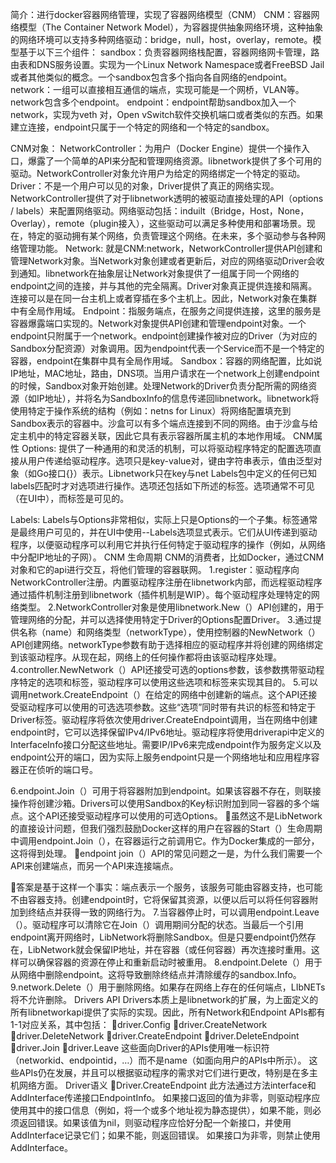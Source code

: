 简介：进行docker容器网络管理，实现了容器网络模型（CNM）
CNM：容器网络模型（The Container Network Model），为容器提供抽象网络环境，这种抽象的网络环境可以支持多种网络驱动：bridge，null，host，overlay，remote。模型基于以下三个组件：
sandbox：负责容器网络栈配置，容器网络网卡管理，路由表和DNS服务设置。实现为一个Linux Network Namespace或者FreeBSD Jail或者其他类似的概念。一个sandbox包含多个指向各自网络的endpoint。
network：一组可以直接相互通信的端点，实现可能是一个网桥，VLAN等。network包含多个endpoint。
endpoint：endpoint帮助sandbox加入一个network，实现为veth 对，Open vSwitch软件交换机端口或者类似的东西。如果建立连接，endpoint只属于一个特定的网络和一个特定的sandbox。

CNM对象：
NetworkController：为用户（Docker Engine）提供一个操作入口，爆露了一个简单的API来分配和管理网络资源。libnetwork提供了多个可用的驱动。NetworkController对象允许用户为给定的网络绑定一个特定的驱动。
Driver：不是一个用户可以见的对象，Driver提供了真正的网络实现。NetworkController提供了对于libnetwork透明的被驱动直接处理的API（options / labels）来配置网络驱动。网络驱动包括：induilt（Bridge，Host，None，Overlay），remote（plugin接入），这些驱动可以满足多种使用和部署场景。现在，特定的驱动拥有某个网络，负责管理这个网络。在未来，多个驱动参与各种网络管理功能。
Network: 就是CNM:network，NetworkController提供API创建和管理Network对象。当Network对象创建或者更新后，对应的网络驱动Driver会收到通知。libnetwork在抽象层让Network对象提供了一组属于同一个网络的endpoint之间的连接，并与其他的完全隔离。Driver对象真正提供连接和隔离。连接可以是在同一台主机上或者穿插在多个主机上。因此，Network对象在集群中有全局作用域。
Endpoint：指服务端点，在服务之间提供连接，这里的服务是容器爆露端口实现的。Network对象提供API创建和管理endpoint对象。一个endpoint只附属于一个network。endpoint创建操作被对应的Driver（为对应的Sandbox分配资源）对象调用。因为endpoint代表一个Service而不是一个特定的容器，endpoint在集群中具有全局作用域。
Sandbox：容器的网络配置，比如说IP地址，MAC地址，路由，DNS项。当用户请求在一个network上创建endpoint的时候，Sandbox对象开始创建。处理Network的Driver负责分配所需的网络资源（如IP地址），并将名为SandboxInfo的信息传递回libnetwork。libnetwork将使用特定于操作系统的结构（例如：netns for Linux）将网络配置填充到Sandbox表示的容器中。沙盒可以有多个端点连接到不同的网络。由于沙盒与给定主机中的特定容器关联，因此它具有表示容器所属主机的本地作用域。
CNM属性
Options: 提供了一种通用的和灵活的机制，可以将驱动程序特定的配置选项直接从用户传递给驱动程序。选项只是key-value对，键由字符串表示，值由泛型对象（如Go接口{}）表示。Libnetwork只在key与net Labels包中定义的任何已知labels匹配时才对选项进行操作。选项还包括如下所述的标签。选项通常不可见（在UI中），而标签是可见的。

Labels: Labels与Options非常相似，实际上只是Options的一个子集。标签通常是最终用户可见的，并在UI中使用--Labels选项显式表示。它们从UI传递到驱动程序，以便驱动程序可以利用它并执行任何特定于驱动程序的操作（例如，从网络中分配IP地址的子网）。
CNM 生命周期
CNM的消费者，比如Docker，通过CNM对象和它的api进行交互，将他们管理的容器联网。
1.register：驱动程序向NetworkController注册。内置驱动程序注册在libnetwork内部，而远程驱动程序通过插件机制注册到libnetwork（插件机制是WIP）。每个驱动程序处理特定的网络类型。
2.NetworkController对象是使用libnetwork.New（）API创建的，用于管理网络的分配，并可以选择使用特定于Driver的Options配置Driver。
3.通过提供名称（name）和网络类型（networkType），使用控制器的NewNetwork（） API创建网络。networkType参数有助于选择相应的驱动程序并将创建的网络绑定到该驱动程序。从现在起，网络上的任何操作都将由该驱动程序处理。
4.controller.NewNetwork（）API还接受可选的options参数，该参数携带驱动程序特定的选项和标签，驱动程序可以使用这些选项和标签来实现其目的。
5.可以调用network.CreateEndpoint（）在给定的网络中创建新的端点。这个API还接受驱动程序可以使用的可选选项参数。这些“选项”同时带有共识的标签和特定于Driver标签。驱动程序将依次使用driver.CreateEndpoint调用，当在网络中创建endpoint时，它可以选择保留IPv4/IPv6地址。驱动程序将使用driverapi中定义的InterfaceInfo接口分配这些地址。需要IP/IPv6来完成endpoint作为服务定义以及endpoint公开的端口，因为实际上服务endpoint只是一个网络地址和应用程序容器正在侦听的端口号。


6.endpoint.Join（）可用于将容器附加到endpoint。如果该容器不存在，则联接操作将创建沙箱。Drivers可以使用Sandbox的Key标识附加到同一容器的多个端点。这个API还接受驱动程序可以使用的可选Options。
虽然这不是LibNetwork的直接设计问题，但我们强烈鼓励Docker这样的用户在容器的Start（）生命周期中调用endpoint.Join（），在容器运行之前调用它。作为Docker集成的一部分，这将得到处理。
endpoint join（）API的常见问题之一是，为什么我们需要一个API来创建端点，而另一个API来连接端点。

答案是基于这样一个事实：端点表示一个服务，该服务可能由容器支持，也可能不由容器支持。创建endpoint时，它将保留其资源，以便以后可以将任何容器附加到终结点并获得一致的网络行为。
7.当容器停止时，可以调用endpoint.Leave（）。驱动程序可以清除它在Join（）调用期间分配的状态。当最后一个引用endpoint离开网络时，LibNetwork将删除Sandbox。但是只要endpoint仍然存在，LibNetwork就会保留IP地址，并在容器（或任何容器）再次连接时重用。这样可以确保容器的资源在停止和重新启动时被重用。
8.endpoint.Delete（）用于从网络中删除endpoint。这将导致删除终结点并清除缓存的sandbox.Info。
9.network.Delete（）用于删除网络。如果存在网络上存在的任何端点，LIbNETs将不允许删除。
Drivers
API
Drivers本质上是libnetwork的扩展，为上面定义的所有libnetworkapi提供了实际的实现。因此，所有Network和Endpoint APIs都有1-1对应关系，其中包括：
driver.Config
driver.CreateNetwork
driver.DeleteNetwork
driver.CreateEndpoint
driver.DeleteEndpoint
driver.Join
driver.Leave
这些面向Driver的APIs使用唯一标识符（networkid、endpointid，…）而不是name（如面向用户的APIs中所示）。
这些APIs仍在发展，并且可以根据驱动程序的需求对它们进行更改，特别是在多主机网络方面。
Driver语义
Driver.CreateEndpoint
此方法通过方法interface和AddInterface传递接口EndpointInfo。
如果接口返回的值为非零，则驱动程序应使用其中的接口信息（例如，将一个或多个地址视为静态提供），如果不能，则必须返回错误。如果该值为nil，则驱动程序应恰好分配一个新接口，并使用AddInterface记录它们；如果不能，则返回错误。
如果接口为非零，则禁止使用AddInterface。
